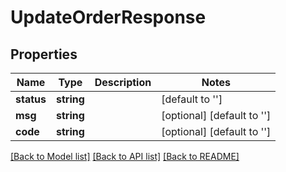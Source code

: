 # UpdateOrderResponse

## Properties
Name | Type | Description | Notes
------------ | ------------- | ------------- | -------------
**status** | **string** |  | [default to '']
**msg** | **string** |  | [optional] [default to '']
**code** | **string** |  | [optional] [default to '']

[[Back to Model list]](../README.md#documentation-for-models) [[Back to API list]](../README.md#documentation-for-api-endpoints) [[Back to README]](../README.md)


